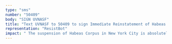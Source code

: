 ```yaml
---
type: "sms"
number: "50409"
body: "SIGN UVNASF"
title: "Text UVNASF to 50409 to sign Immediate Reinstatement of Habeas Corpus in New York"
representation: "ResistBot"
impact: " The suspension of Habeas Corpus in New York City is absolutely criminal, corrupt, and unacceptable. You cannot fathomably attempt to justify that behavior under any circumstances. We have video evidence of NYPD brutally attacking your constituents - the very people who put you in office in return for you to offer us protection. Frankly, your prioritization of your so-called peace over justice and the right to protest are absurd, dehumanizing, and unjust. I call for the immediate reinstatement of Habeas Corpus, as well as the immediate instatement of all 8 demands currently requested by the NAACP. Suspending Habeas Corpus is not an act of safety. It is a threat to our freedom, collective mourning, and collective anger at the systemic racism that NYPD has continuously upheld since its founding. While I currently only call for the reinstatement of Habeas Corpus, please know I will be writing you on many more occasions to demand change to many more malpractices that you have contributed to in perpetuity for many years and are continuing to escalate."
---
```

